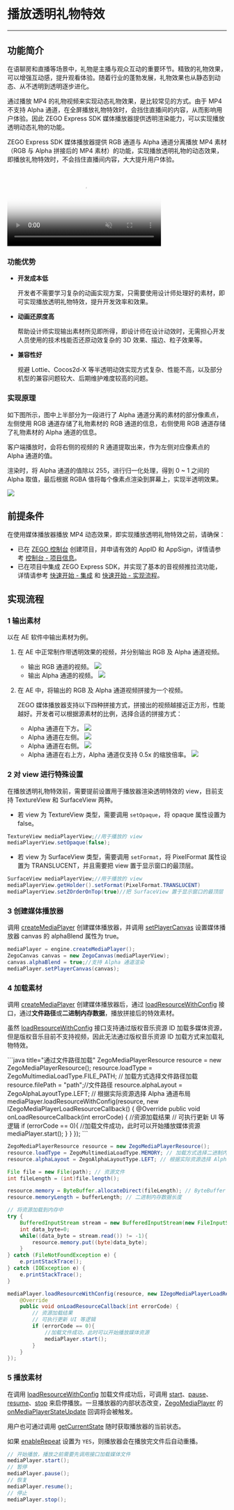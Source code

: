 # 播放透明礼物特效

- - -

## 功能简介

在语聊房和直播等场景中，礼物是主播与观众互动的重要环节。精致的礼物效果，可以增强互动感，提升观看体验。随着行业的蓬勃发展，礼物效果也从静态到动态、从不透明到透明逐步进化。

通过播放 MP4 的礼物视频来实现动态礼物效果，是比较常见的方式。由于 MP4 不支持 Alpha 通道，在全屏播放礼物特效时，会挡住直播间的内容，从而影响用户体验。因此 ZEGO Express SDK 媒体播放器提供透明渲染能力，可以实现播放透明动态礼物的功能。

ZEGO Express SDK 媒体播放器提供 RGB 通道与 Alpha 通道分离播放 MP4 素材（RGB 与 Alpha 拼接后的 MP4 素材）的功能，实现播放透明礼物的动态效果，即播放礼物特效时，不会挡住直播间内容，大大提升用户体验。

<video poster="https://doc-media.zego.im/sdk-doc/Pics/Express/gift_special_effects.png" src="https://doc-media.zego.im/sdk-doc/doc/video/Express_Video_SDK/gift_special_effects.mp4" width="70%" muted="true" loop="true" autoplay="autoplay" preload="auto" nocontrols></video>

### 功能优势

- **开发成本低**

    开发者不需要学习复杂的动画实现方案，只需要使用设计师处理好的素材，即可实现播放透明礼物特效，提升开发效率和效果。

- **动画还原度高**

    帮助设计师实现输出素材所见即所得，即设计师在设计动效时，无需担心开发人员使用的技术栈能否还原动效复杂的 3D 效果、描边、粒子效果等。

- **兼容性好**

    规避 Lottie、Cocos2d-X 等半透明动效实现方式复杂、性能不高，以及部分机型的兼容问题较大、后期维护难度较高的问题。

### 实现原理

如下图所示，图中上半部分为一段进行了 Alpha 通道分离的素材的部分像素点，左侧使用 RGB 通道存储了礼物素材的 RGB 通道的信息，右侧使用 RGB 通道存储了礼物素材的 Alpha 通道的信息。

客户端播放时，会将右侧的视频的 R 通道提取出来，作为左侧对应像素点的 Alpha 通道的值。

渲染时，将 Alpha 通道的值除以 255，进行归一化处理，得到 0 ~ 1 之间的 Alpha 取值，最后根据 RGBA 值将每个像素点渲染到屏幕上，实现半透明效果。

<Frame width="512" height="auto" caption=""><img src="https://doc-media.zego.im/sdk-doc/Pics/Express/RGBtoRGBA.jpeg" /></Frame>

## 前提条件

在使用媒体播放器播放 MP4 动态效果，即实现播放透明礼物特效之前，请确保：

- 已在 [ZEGO 控制台](https://console.zego.im) 创建项目，并申请有效的 AppID 和 AppSign，详情请参考 [控制台 - 项目信息](/console/project-info)。
- 已在项目中集成 ZEGO Express SDK，并实现了基本的音视频推拉流功能，详情请参考 [快速开始 - 集成](https://doc-zh.zego.im/article/13394) 和 [快速开始 - 实现流程](https://doc-zh.zego.im/article/13395)。




## 实现流程

### 1 输出素材

以在 AE 软件中输出素材为例。

1. 在 AE 中正常制作带透明效果的视频，并分别输出 RGB 及 Alpha 通道视频。
    - 输出 RGB 通道的视频。
        <Frame width="512" height="auto" caption=""><img src="https://doc-media.zego.im/sdk-doc/Pics/Express/output_RGB.jpeg" /></Frame>
    - 输出 Alpha 通道的视频。
        <Frame width="512" height="auto" caption=""><img src="https://doc-media.zego.im/sdk-doc/Pics/Express/output_Alpha.jpeg" /></Frame>


2. 在 AE 中，将输出的 RGB 及 Alpha 通道视频拼接为一个视频。

    ZEGO 媒体播放器支持以下四种拼接方式，拼接出的视频越接近正方形，性能越好。开发者可以根据源素材的比例，选择合适的拼接方式：
    - Alpha 通道在下方。
        <Frame width="512" height="auto" caption=""><img src="https://doc-media.zego.im/sdk-doc/Pics/Express/RGB_up_Alpha.jpeg" /></Frame>
    - Alpha 通道在左侧。
        <Frame width="512" height="auto" caption=""><img src="https://doc-media.zego.im/sdk-doc/Pics/Express/Alpha_RGB.jpeg" /></Frame>
    - Alpha 通道在右侧。
        <Frame width="512" height="auto" caption=""><img src="https://doc-media.zego.im/sdk-doc/Pics/Express/RGB_Alpha.jpeg" /></Frame>
    - Alpha 通道在右上方，Alpha 通道仅支持 0.5x 的缩放倍率。
        <Frame width="512" height="auto" caption=""><img src="https://doc-media.zego.im/sdk-doc/Pics/Express/RGB_Alpharighttop.jpeg" /></Frame>

### 2 对 view 进行特殊设置

在播放透明礼物特效前，需要提前设置用于播放器渲染透明特效的 view，目前支持 TextureView 和 SurfaceView 两种。

- 若 view 为 TextureView 类型，需要调用 `setOpaque`，将 opaque 属性设置为 false。

```java
TextureView mediaPlayerView;//用于播放的 view
mediaPlayerView.setOpaque(false);
```

- 若 view 为 SurfaceView 类型，需要调用 `setFormat`，将 PixelFormat 属性设置为 TRANSLUCENT，并且需要把 view 置于显示窗口的最顶层。

```java
SurfaceView mediaPlayerView;//用于播放的 view
mediaPlayerView.getHolder().setFormat(PixelFormat.TRANSLUCENT)
mediaPlayerView.setZOrderOnTop(true)//把 SurfaceView 置于显示窗口的最顶层
```

### 3 创建媒体播放器

调用 [createMediaPlayer](https://doc-zh.zego.im/article/api?doc=Express_Video_SDK_API~java_android~class~ZegoExpressEngine#create-media-player) 创建媒体播放器，并调用 [setPlayerCanvas](https://doc-zh.zego.im/article/api?doc=Express_Video_SDK_API~java_android~class~ZegoMediaPlayer#set-player-canvas) 设置媒体播放器 canvas 的 alphaBlend 属性为 true。

```java
mediaPlayer = engine.createMediaPlayer();
ZegoCanvas canvas = new ZegoCanvas(mediaPlayerView);
canvas.alphaBlend = true;//支持 Alpha 通道渲染
mediaPlayer.setPlayerCanvas(canvas);
```

### 4 加载素材

调用 [createMediaPlayer](https://doc-zh.zego.im/article/api?doc=Express_Video_SDK_API~java_android~class~ZegoExpressEngine#create-media-player) 创建媒体播放器后，通过 [loadResourceWithConfig](https://doc-zh.zego.im/article/api?doc=Express_Video_SDK_API~java_android~class~ZegoMediaPlayer#load-resource-with-config) 接口，通过**文件路径**或**二进制内存数据**，播放拼接后的特效素材。

<Warning title="注意">


虽然 [loadResourceWithConfig](https://doc-zh.zego.im/article/api?doc=Express_Video_SDK_API~java_android~class~ZegoMediaPlayer#load-resource-with-config) 接口支持通过版权音乐资源 ID 加载多媒体资源，但是版权音乐目前不支持视频，因此无法通过版权音乐资源 ID 加载方式来加载礼物特效。
</Warning>

<CodeGroup>
  ```java title="通过文件路径加载"
  ZegoMediaPlayerResource resource = new ZegoMediaPlayerResource();
  resource.loadType = ZegoMultimediaLoadType.FILE_PATH; // 加载方式选择文件路径加载
  resource.filePath = "path";//文件路径
  resource.alphaLayout = ZegoAlphaLayoutType.LEFT; // 根据实际资源选择 Alpha 通道布局
  mediaPlayer.loadResourceWithConfig(resource, new IZegoMediaPlayerLoadResourceCallback() {
      @Override
      public void onLoadResourceCallback(int errorCode) {
          //资源加载结果
          // 可执行更新 UI 等逻辑
          if (errorCode == 0){
              //加载文件成功，此时可以开始播放媒体资源
              mediaPlayer.start();
          }
      }
  });
  ```

  ```java title="通过二进制内存数据加载"
  ZegoMediaPlayerResource resource = new ZegoMediaPlayerResource();
  resource.loadType = ZegoMultimediaLoadType.MEMORY; // 加载方式选择二进制内存数据
  resource.alphaLayout = ZegoAlphaLayoutType.LEFT; // 根据实际资源选择 Alpha 通道布局

  File file = new File(path); // 资源文件
  int fileLength = (int)file.length();

  resource.memory = ByteBuffer.allocateDirect(fileLength); // ByteBuffer 类型二进制内存数据
  resource.memoryLength = bufferLength; // 二进制内存数据长度

  // 将资源加载到内存中
  try {
      BufferedInputStream stream = new BufferedInputStream(new FileInputStream(file));
      int data_byte=0;
      while((data_byte = stream.read()) != -1){
          resource.memory.put((byte)data_byte);
      }
  } catch (FileNotFoundException e) {
      e.printStackTrace();
  } catch (IOException e) {
      e.printStackTrace();
  }

  mediaPlayer.loadResourceWithConfig(resource, new IZegoMediaPlayerLoadResourceCallback() {
      @Override
      public void onLoadResourceCallback(int errorCode) {
          // 资源加载结果
          // 可执行更新 UI 等逻辑
          if (errorCode == 0){
              //加载文件成功，此时可以开始播放媒体资源
              mediaPlayer.start();
          }
      }
  });
  ```
</CodeGroup>

### 5 播放素材

在调用 [loadResourceWithConfig](https://doc-zh.zego.im/article/api?doc=Express_Video_SDK_API~java_android~class~ZegoMediaPlayer#load-resource-with-config) 加载文件成功后，可调用 [start](https://doc-zh.zego.im/article/api?doc=Express_Video_SDK_API~java_android~class~ZegoMediaPlayer#start)、[pause](https://doc-zh.zego.im/article/api?doc=Express_Video_SDK_API~java_android~class~ZegoMediaPlayer#pause)、[resume](https://doc-zh.zego.im/article/api?doc=Express_Video_SDK_API~java_android~class~ZegoMediaPlayer#resume)、[stop](https://doc-zh.zego.im/article/api?doc=Express_Video_SDK_API~java_android~class~ZegoMediaPlayer#stop) 来启停播放。一旦播放器的内部状态改变，[ZegoMediaPlayer](https://doc-zh.zego.im/article/api?doc=Express_Video_SDK_API~java_android~class~ZegoMediaPlayer) 的 [onMediaPlayerStateUpdate](https://doc-zh.zego.im/article/api?doc=Express_Video_SDK_API~java_android~class~IZegoMediaPlayerEventHandler#on-media-player-state-update) 回调将会被触发。

用户也可通过调用 [getCurrentState](https://doc-zh.zego.im/article/api?doc=Express_Video_SDK_API~java_android~class~ZegoMediaPlayer#get-current-state) 随时获取播放器的当前状态。

如果 [enableRepeat](https://doc-zh.zego.im/article/api?doc=Express_Video_SDK_API~java_android~class~ZegoMediaPlayer#enable-repeat) 设置为 `YES`，则播放器会在播放完文件后自动重播。

```java
// 开始播放，播放之前需要先调用接口加载媒体文件
mediaPlayer.start();
// 暂停
mediaPlayer.pause();
// 恢复
mediaPlayer.resume();
// 停止
mediaPlayer.stop();
```

<Content />


